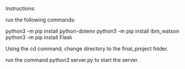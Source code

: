Instructions:


run the following commands:

python3 -m pip install python-dotenv
python3 -m pip install ibm_watson
python3 -m pip install Flask


Using the cd command, change directory to the final_project folder.

run the command python3 server.py to start the server. 
